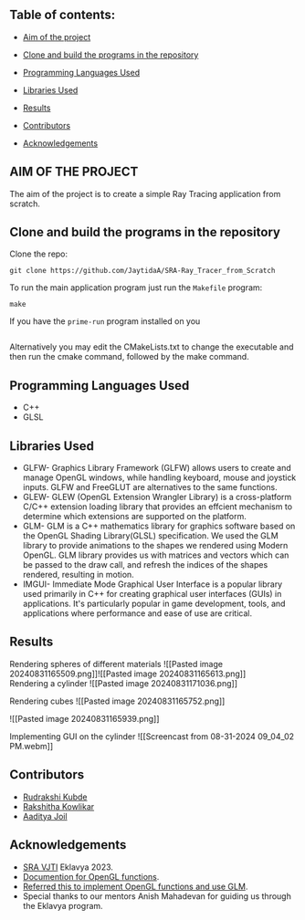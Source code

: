 ## Table of contents:


- [Aim of the project](https://github.com/JaytidaA/SRA-Ray_Tracer_from_Scratch?tab=readme-ov-file#aim-of-the-project)
    
- [Clone and build the programs in the repository](https://github.com/JaytidaA/SRA-Ray_Tracer_from_Scratch/blob/main/README.md#clone-and-build-the-programs-in-the-repository)
    
- [Programming Languages Used](https://github.com/JaytidaA/SRA-Ray_Tracer_from_Scratch/blob/main/README.md#programming-languages-used)
    
- [Libraries Used](https://github.com/JaytidaA/SRA-Ray_Tracer_from_Scratch/blob/main/README.md#libraries-used)
    
- [Results](https://github.com/JaytidaA/SRA-Ray_Tracer_from_Scratch/blob/main/README.md#results)
    
- [Contributors](https://github.com/Ritika128/OpenGl-3d-GameEngine#contributors)
    
- [Acknowledgements](https://github.com/Ritika128/OpenGl-3d-GameEngine#acknowledgements)

## AIM OF THE PROJECT
The aim of the project is to create a simple Ray Tracing application from scratch.

## Clone and build the programs in the repository

[](https://github.com/Ritika128/OpenGl-3d-GameEngine#clone-and-build-the-programs-in-the-repository)

Clone the repo:

```shell
git clone https://github.com/JaytidaA/SRA-Ray_Tracer_from_Scratch
```

To run the main application program just run the `Makefile` program:

```shell
make
```

If you have the `prime-run` program installed on you
```shell
```

Alternatively you may edit the CMakeLists.txt to change the executable and then run the cmake command, followed by the make command.

## Programming Languages Used

[](https://github.com/Ritika128/OpenGl-3d-GameEngine#programming-languages-used)

- C++
- GLSL

## Libraries Used

[](https://github.com/Ritika128/OpenGl-3d-GameEngine#libraries-used)


- GLFW- Graphics Library Framework (GLFW) allows users to create and manage OpenGL windows, while handling keyboard, mouse and joystick inputs. GLFW and FreeGLUT are alternatives to the same functions.
- GLEW- GLEW (OpenGL Extension Wrangler Library) is a cross-platform C/C++ extension loading library that provides an effcient mechanism to determine which extensions are supported on the platform.
- GLM- GLM is a C++ mathematics library for graphics software based on the OpenGL Shading Library(GLSL) specification. We used the GLM library to provide animations to the shapes we rendered using Modern OpenGL. GLM library provides us with matrices and vectors which can be passed to the draw call, and refresh the indices of the shapes rendered, resulting in motion.
- IMGUI- Immediate Mode Graphical User Interface is a popular library used primarily in C++ for creating graphical user interfaces (GUIs) in applications. It's particularly popular in game development, tools, and applications where performance and ease of use are critical.

## Results

Rendering spheres of different materials
![[Pasted image 20240831165509.png]]![[Pasted image 20240831165613.png]]\
Rendering a cylinder
![[Pasted image 20240831171036.png]]


Rendering cubes
![[Pasted image 20240831165752.png]]

![[Pasted image 20240831165939.png]]

Implementing GUI on the cylinder
![[Screencast from 08-31-2024 09_04_02 PM.webm]]

## Contributors

[](https://github.com/Ritika128/OpenGl-3d-GameEngine?tab=readme-ov-file#contributors)

- [Rudrakshi Kubde](https://github.com/RudrakshiKubde)
- [Rakshitha Kowlikar](https://github.com/RakshithaKowlikar)
-  [Aaditya Joil](https://github.com/JaytidaA)

## Acknowledgements

[](https://github.com/Ritika128/OpenGl-3d-GameEngine?tab=readme-ov-file#acknowledgements)

- [SRA VJTI](https://sravjti.in/) Eklavya 2023.
- [Documention for OpenGL functions](https://www.overleaf.com/project/66d1cdc320273d5549621245).
- [Referred this to implement OpenGL functions and use GLM](https://learnopengl.com/).
- Special thanks to our mentors Anish Mahadevan for guiding us through the Eklavya program.
